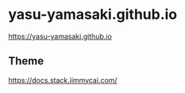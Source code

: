 # yasu-yamasaki.github.io
https://yasu-yamasaki.github.io

## Theme
https://docs.stack.jimmycai.com/
